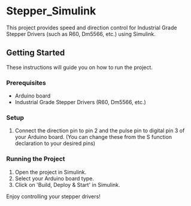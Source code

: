 # Stepper_Simulink

This project provides speed and direction control for Industrial Grade Stepper Drivers (such as R60, Dm5566, etc.) using Simulink.

## Getting Started

These instructions will guide you on how to run the project.

### Prerequisites

- Arduino board
- Industrial Grade Stepper Drivers (R60, Dm5566, etc.)

### Setup

1. Connect the direction pin to pin 2 and the pulse pin to digital pin 3 of your Arduino board. 
   (You can change these from the S function declaration to your desired pins)

### Running the Project

1. Open the project in Simulink.
2. Select your Arduino board type.
3. Click on 'Build, Deploy & Start' in Simulink.

Enjoy controlling your stepper drivers!
